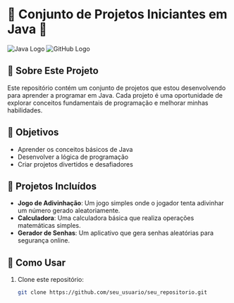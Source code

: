 # 🎉 Conjunto de Projetos Iniciantes em Java 🎉

![Java Logo](https://upload.wikimedia.org/wikipedia/commons/3/30/Java_logo_and_wordmark.svg)
![GitHub Logo](https://github.githubassets.com/images/modules/logos_page/GitHub-Mark.png)

## 🌟 Sobre Este Projeto

Este repositório contém um conjunto de projetos que estou desenvolvendo para aprender a programar em Java. Cada projeto é uma oportunidade de explorar conceitos fundamentais de programação e melhorar minhas habilidades.

## 🚀 Objetivos

- Aprender os conceitos básicos de Java
- Desenvolver a lógica de programação
- Criar projetos divertidos e desafiadores

## 📂 Projetos Incluídos

- **Jogo de Adivinhação**: Um jogo simples onde o jogador tenta adivinhar um número gerado aleatoriamente.
- **Calculadora**: Uma calculadora básica que realiza operações matemáticas simples.
- **Gerador de Senhas**: Um aplicativo que gera senhas aleatórias para segurança online.

## 📖 Como Usar

1. Clone este repositório:
   ```bash
   git clone https://github.com/seu_usuario/seu_repositorio.git
